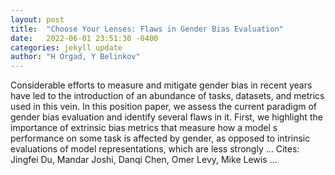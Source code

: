 ```yaml
---
layout: post
title:  "Choose Your Lenses: Flaws in Gender Bias Evaluation"
date:   2022-06-01 23:51:30 -0400
categories: jekyll update
author: "H Orgad, Y Belinkov"
---
```

Considerable efforts to measure and mitigate gender bias in recent years have led to the introduction of an abundance of tasks, datasets, and metrics used in this vein. In this position paper, we assess the current paradigm of gender bias evaluation and identify several flaws in it. First, we highlight the importance of extrinsic bias metrics that measure how a model s performance on some task is affected by gender, as opposed to intrinsic evaluations of model representations, which are less strongly … Cites: ‪Jingfei Du, Mandar Joshi, Danqi Chen, Omer Levy, Mike Lewis …‬